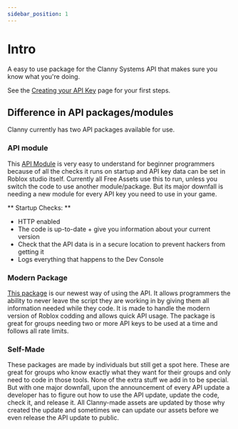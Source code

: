 ```yaml
---
sidebar_position: 1
---
```


# Intro

A easy to use package for the Clanny Systems API that makes sure you know what you're doing.

See the [Creating your API Key](creatingkeys) page for your first steps.

## Difference in API packages/modules

Clanny currently has two API packages available for use.

### API module
This [API Module](https://create.roblox.com/marketplace/asset/6167383557) is very easy to understand for beginner programmers because of all the checks it runs on startup and API key data can be set in Roblox studio itself.
Currently all Free Assets use this to run, unless you switch the code to use another module/package.
But its major downfall is needing a new module for every API key you need to use in your game.

** Startup Checks: **
- HTTP enabled
- The code is up-to-date + give you information about your current version
- Check that the API data is in a secure location to prevent hackers from getting it
- Logs everything that happens to the Dev Console

### Modern Package
[This package](https://wally.run/package/minecraft2fun/clanny) is our newest way of using the API.
It allows programmers the ability to never leave the script they are working in by giving them all information needed while they code.
It is made to handle the modern version of Roblox codding and allows quick API usage.
The package is great for groups needing two or more API keys to be used at a time and follows all rate limits.

### Self-Made
These packages are made by individuals but still get a spot here.  These are great for groups who know exactly what they want for their groups and only need to code in those tools.  None of the extra stuff we add in to be special.  But with one major downfall, upon the announcement of every API update a developer has to figure out how to use the API update, update the code, check it, and release it.  All Clanny-made assets are updated by those why created the update and sometimes we can update our assets before we even release the API update to public.